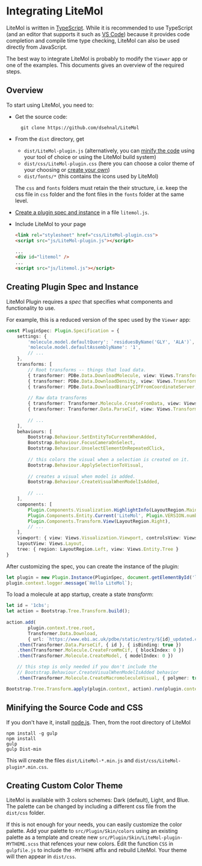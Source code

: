 Integrating LiteMol
===================

LiteMol is written in [TypeScript](https://www.typescriptlang.org/). While it is recommended to use TypeScript (and an 
editor that supports it such as [VS Code](https://code.visualstudio.com/)) because it provides
code completion and compile time type checking, LiteMol can also be used directly from JavaScript.

The best way to integrate LiteMol is probably to modify the ``Viewer`` app or one of the examples. 
This documents gives an overview of the required steps.

Overview
--------

To start using LiteMol, you need to:

* Get the source code:

        git clone https://github.com/dsehnal/LiteMol

* From the ``dist`` directory, get
  - ``dist/LiteMol-plugin.js`` (alternatively, you can [minify the code](#minifying-the-source-code-and-css) using your tool of choice or using the LiteMol build system)
  - ``dist/css/LiteMol-plugin.css`` (here you can choose a color theme of your choosing or [create your own](#creating-custom-color-theme))
  - ``dist/fonts/*`` (this contains the icons used by LiteMol)

  The ``css`` and ``fonts`` folders must retain the their structure, i.e. keep the css file in ``css`` folder and the font files in the ``fonts`` folder at the same level.

* [Create a plugin spec and instance](#creating-plugin-spec-and-instance) in a file ``litemol.js``.

* Include LiteMol to your page

  ```HTML
  <link rel="stylesheet" href="css/LiteMol-plugin.css">
  <script src="js/LiteMol-plugin.js"></script>

  ...
  <div id="litemol" />
  ...
  <script src="js/litemol.js"></script>
  ```

Creating Plugin Spec and Instance
---------------------------------

LiteMol Plugin requires a *spec* that specifies what components and functionality to use. 

For example, this is a reduced version of the spec used by the ``Viewer`` app:

```TypeScript
const PluginSpec: Plugin.Specification = {
    settings: {
        'molecule.model.defaultQuery': `residuesByName('GLY', 'ALA')`,
        'molecule.model.defaultAssemblyName': '1',
        // ...
    },
    transforms: [
        // Root transforms -- things that load data.
        { transformer: PDBe.Data.DownloadMolecule, view: Views.Transform.Data.WithIdField },
        { transformer: PDBe.Data.DownloadDensity, view: Views.Transform.Data.WithIdField },
        { transformer: PDBe.Data.DownloadBinaryCIFFromCoordinateServer, view: Viewer.PDBe.Views.DownloadBinaryCIFFromCoordinateServerView, initiallyCollapsed: true },
        
        // Raw data transforms
        { transformer: Transformer.Molecule.CreateFromData, view: Views.Transform.Molecule.CreateFromData },
        { transformer: Transformer.Data.ParseCif, view: Views.Transform.Empty },
        
        // ...
    ],
    behaviours: [        
        Bootstrap.Behaviour.SetEntityToCurrentWhenAdded,
        Bootstrap.Behaviour.FocusCameraOnSelect,
        Bootstrap.Behaviour.UnselectElementOnRepeatedClick,
        
        // this colors the visual when a selection is created on it.
        Bootstrap.Behaviour.ApplySelectionToVisual,
        
        // creates a visual when model is added.
        Bootstrap.Behaviour.CreateVisualWhenModelIsAdded,
        
        // ...
    ],            
    components: [
        Plugin.Components.Visualization.HighlightInfo(LayoutRegion.Main, true),               
        Plugin.Components.Entity.Current('LiteMol', Plugin.VERSION.number)(LayoutRegion.Right, true),
        Plugin.Components.Transform.View(LayoutRegion.Right),
        // ...
    ],
    viewport: { view: Views.Visualization.Viewport, controlsView: Views.Visualization.ViewportControls },
    layoutView: Views.Layout, 
    tree: { region: LayoutRegion.Left, view: Views.Entity.Tree }
} 
```

After customizing the spec, you can create the instance of the plugin:

```TypeScript
let plugin = new Plugin.Instance(PluginSpec, document.getElementById('litemol')!);
plugin.context.logger.message(`Hello LiteMol`);
```

To load a molecule at app startup, create a state *transform*:

```TypeScript
let id = '1cbs';
let action = Bootstrap.Tree.Transform.build();
    
action.add(
        plugin.context.tree.root, 
        Transformer.Data.Download, 
        { url: `https://www.ebi.ac.uk/pdbe/static/entry/${id}_updated.cif`, type: 'String', id })
    .then(Transformer.Data.ParseCif, { id }, { isBinding: true })
    .then(Transformer.Molecule.CreateFromMmCif, { blockIndex: 0 })
    .then(Transformer.Molecule.CreateModel, { modelIndex: 0 })

    // this step is only needed if you don't include the 
    // Bootstrap.Behaviour.CreateVisualWhenModelIsAdded behavior 
    .then(Transformer.Molecule.CreateMacromoleculeVisual, { polymer: true, het: true, water: false });

Bootstrap.Tree.Transform.apply(plugin.context, action).run(plugin.context);
```

Minifying the Source Code and CSS
----------------------------------

If you don't have it, install [node.js](https://nodejs.org/en/). Then, from the root directory of LiteMol 

    npm install -g gulp
    npm install
    gulp
    gulp Dist-min
        
This will create the files `dist/LiteMol-*.min.js` and `dist/css/LiteMol-plugin*.min.css`.

Creating Custom Color Theme
---------------------------

LiteMol is available with 3 colors schemes: Dark (default), Light, and Blue. The palette can be changed by including a different css file from the `dist/css` folder. 

If this is not enough for your needs, you can easily customize the color palette. Add your palette to `src/Plugin/Skin/colors` using an existing palette as a template and 
create new `src/Plugin/Skin/LiteMol-plugin-MYTHEME.scss` that refences your new colors. Edit the function `CSS` in `gulpfile.js` to include the `-MYTHEME` affix and rebuild
LiteMol. Your theme will then appear in `dist/css`.  